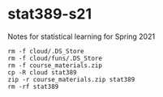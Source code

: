 # stat389-s21
Notes for statistical learning for Spring 2021

```
rm -f cloud/.DS_Store
rm -f cloud/funs/.DS_Store
rm -f course_materials.zip
cp -R cloud stat389
zip -r course_materials.zip stat389
rm -rf stat389
```
